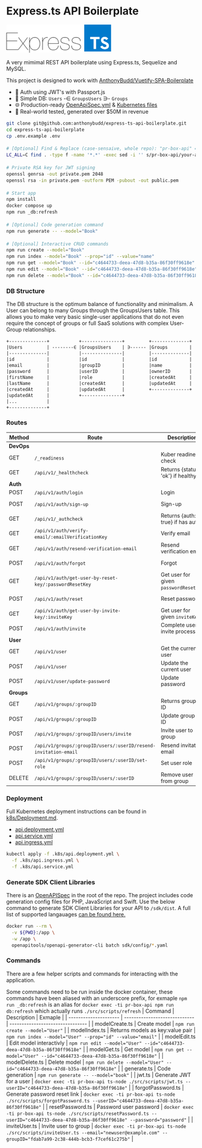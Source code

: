 # Express.ts API Boilerplate

<img height="75" src="https://raw.githubusercontent.com/anthonybudd/anthonybudd/master/img/express-ts-api-boilerplate.png?v=1"/>

A very mimimal REST API boilerplate using Express.ts, Sequelize and MySQL. 

This project is designed to work with [AnthonyBudd/Vuetify-SPA-Boilerplate](https://github.com/anthonybudd/Vuetify-SPA-boilerplate)


- 🔐 Auth using JWT's with Passport.js
- 👥 Simple DB: `Users` -∈ `GroupsUsers` ∋- `Groups`
- 🌐 Production-ready [OpenApiSpec.yml](./OpenApiSpec.yml) & [Kubernetes files](./k8s)
- 🥇 Real-world tested, generated over $50M in revenue


```sh
git clone git@github.com:anthonybudd/express-ts-api-boilerplate.git
cd express-ts-api-boilerplate
cp .env.example .env

# [Optional] Find & Replace (case-sensaive, whole repo): "pr-box-api" => "your-api-name" 
LC_ALL=C find . -type f -name '*.*' -exec sed -i '' s/pr-box-api/your-api-name/g {} +

# Private RSA key for JWT signing
openssl genrsa -out private.pem 2048
openssl rsa -in private.pem -outform PEM -pubout -out public.pem

# Start app
npm install
docker compose up
npm run _db:refresh

# [Optional] Code generation command
npm run generate -- --model="Book"

# [Optional] Interactive CRUD commands
npm run create --model="Book"
npm run index --model="Book" --prop="id" --value="name"
npm run get --model="Book" --id="c4644733-deea-47d8-b35a-86f30ff9618e"
npm run edit --model="Book" --id="c4644733-deea-47d8-b35a-86f30ff9618e"
npm run delete --model="Book" --id="c4644733-deea-47d8-b35a-86f30ff9618e"
```

### DB Structure
The DB structure is the optimum balance of functionality and minimalism. A User can belong to many Groups through the GroupsUsers table. This allows you to make very basic single-user applications that do not even require the concept of groups or full SaaS solutions with complex User-Group relationships.

```                                                                
+--------------+           +---------------+         +--------------+  
|Users         | --------∈ |GroupsUsers    | ∋------ |Groups        |  
|--------------|           |---------------|         |--------------|  
|id            |           |id             |         |id            |  
|email         |           |groupID        |         |name          |  
|password      |           |userID         |         |ownerID       |  
|firstName     |           |role           |         |createdAt     |  
|lastName      |           |createdAt      |         |updatedAt     |
|createdAt     |           |updatedAt      |         +--------------+  
|updatedAt     |           +---------------+                                            
|...           |                                                      
+--------------+                      
```

### Routes
| Method      | Route                                                           | Description                           | Payload                               | Response          | 
| ----------- | --------------------------------------------------------------- | ------------------------------------- | ------------------------------------- | ----------------- |  
| **DevOps**  |                                                                 |                                       |                                       |                   |  
| GET         | `/_readiness`                                                   | Kuber readiness check                 | --                                    | "healthy"         |  
| GET         | `/api/v1/_healthcheck`                                          | Returns {status: 'ok'} if healthy     | --                                    | {status: 'ok'}    |  
| **Auth**    |                                                                 |                                       |                                       |                   |  
| POST        | `/api/v1/auth/login`                                            | Login                                 | {email, password}                     | {accessToken}     |  
| POST        | `/api/v1/auth/sign-up`                                          | Sign-up                               | {email, password, firstName, tos}     | {accessToken}     |  
| GET         | `/api/v1/_authcheck`                                            | Returns {auth: true} if has auth      | --                                    | {auth: true}      |  
| GET         | `/api/v1/auth/verify-email/:emailVerificationKey`               | Verify email                          | --                                    | {success: true}   |  
| GET         | `/api/v1/auth/resend-verification-email`                        | Resend verification email             | --                                    | {email}           |  
| POST        | `/api/v1/auth/forgot`                                           | Forgot                                | {email}                               | {success: true}   |  
| GET         | `/api/v1/auth/get-user-by-reset-key/:passwordResetKey`          | Get user for given `passwordResetKey` | --                                    | {id, email}       |  
| POST        | `/api/v1/auth/reset`                                            | Reset password                        | {email, password, passwordResetKey}   | {accessToken}     |  
| GET         | `/api/v1/auth/get-user-by-invite-key/:inviteKey`                | Get user for given `inviteKey`        | --                                    | {id, email}       |  
| POST        | `/api/v1/auth/invite`                                           | Complete user invite process          | {inviteKey, email, password, ...}     | {accessToken}     |   
| **User**    |                                                                 |                                       |                                       |                   |  
| GET         | `/api/v1/user`                                                  | Get the current user                  |                                       | {User}            |  
| POST        | `/api/v1/user`                                                  | Update the current user               | {firstName, lastName}                 | {User}            |  
| POST        | `/api/v1/user/update-password`                                  | Update password                       | {password, newPassword}               | {success: true}   |
| **Groups**  |                                                                 |                                       |                                       |                   |  
| GET         | `/api/v1/groups/:groupID`                                       | Returns group by ID                   | --                                    | {Group}           |  
| POST        | `/api/v1/groups/:groupID`                                       | Update group by ID                    | {name: 'New Name'}                    | {Group}           |  
| POST        | `/api/v1/groups/:groupID/users/invite`                          | Invite user to group                  | {email}                               | {UserID, GroupID} |  
| POST        | `/api/v1/groups/:groupID/users/:userID/resend-invitation-email` | Resend invitation email               | {}                                    | {email}           |  
| POST        | `/api/v1/groups/:groupID/users/:userID/set-role`                | Set user role                         | {role: 'User' | 'Admin' }             | {UserID, role}    |  
| DELETE      | `/api/v1/groups/:groupID/users/:userID`                         | Remove user from group                | --                                    | {UserID}          |  


### Deployment
Full Kubernetes deployment instructions can be found in [k8s/Deployment.md](./k8s/Deployment.md).

- [api.deployment.yml](./k8s/api.deployment.yml)
- [api.service.yml](./k8s/api.service.yml)
- [api.ingress.yml](./k8s/api.ingress.yml)

```sh
kubectl apply -f .k8s/api.deployment.yml \
  -f .k8s/api.ingress.yml \
  -f .k8s/api.service.yml 
```

### Generate SDK Client Libraries
There is an [OpenAPISpec](./OpenApiSpec.yml) in the root of the repo. The project includes code generation config files for PHP, JavaScript and Swift. Use the below command to generate SDK Client Libraries for your API to `/sdk/dist`. A full list of supported langauages [can be found here.](https://github.com/OpenAPITools/openapi-generator?tab=readme-ov-file#overview)


```sh
docker run --rm \
  -v ${PWD}:/app \
  -w /app \
  openapitools/openapi-generator-cli batch sdk/config/*.yaml
```

### Commands
There are a few helper scripts and commands for interacting with the application.

Some commands need to be run inside the docker container, these commands have been aliased with an underscore prefix, for exmaple `npm run _db:refresh` is an alias for `docker exec -ti pr-box-api npm run db:refresh` which actually runs `./src/scripts/refresh`
| Command               | Description                   | Exmaple                          | 
| --------------------- | ----------------------------- | -------------------------------- |
| modelCreate.ts        | Create model                  | `npm run create --model="User"` |
| modelIndex.ts         | Returns models as key:value pair | `npm run index --model="User" --prop="id" --value="email"` |
| modelEdit.ts          | Edit model interactivly       | `npm run edit --model="User" --id="c4644733-deea-47d8-b35a-86f30ff9618e"` |
| modelGet.ts           | Get model                     | `npm run get --model="User" --id="c4644733-deea-47d8-b35a-86f30ff9618e"` |
| modelDelete.ts        | Delete model                  | `npm run delete --model="User" --id="c4644733-deea-47d8-b35a-86f30ff9618e"` |
| generate.ts           | Code generation               | `npm run generate -- --model="book"` |
| jwt.ts                | Generate JWT for a user       | `docker exec -ti pr-box-api ts-node ./src/scripts/jwt.ts --userID="c4644733-deea-47d8-b35a-86f30ff9618e"` |
| forgotPassword.ts     | Generate password reset link  | `docker exec -ti pr-box-api ts-node ./src/scripts/forgotPassword.ts --userID="c4644733-deea-47d8-b35a-86f30ff9618e"` |
| resetPassword.ts      | Password user password        | `docker exec -ti pr-box-api ts-node ./src/scripts/resetPassword.ts --userID="c4644733-deea-47d8-b35a-86f30ff9618e" --password="password"` |
| inviteUser.ts         | Invite user to group          | `docker exec -ti pr-box-api ts-node ./src/scripts/inviteUser.ts --email="newuser@example.com" --groupID="fdab7a99-2c38-444b-bcb3-f7cef61c275b"` |

